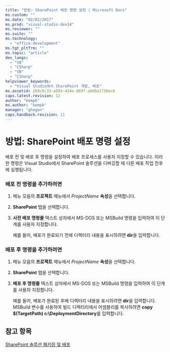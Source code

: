 ```yaml
---
title: "방법: SharePoint 배포 명령 설정 | Microsoft Docs"
ms.custom: ""
ms.date: "02/02/2017"
ms.prod: "visual-studio-dev14"
ms.reviewer: ""
ms.suite: ""
ms.technology: 
  - "office-development"
ms.tgt_pltfrm: ""
ms.topic: "article"
dev_langs: 
  - "VB"
  - "CSharp"
  - "VB"
  - "CSharp"
helpviewer_keywords: 
  - "Visual Studio에서 SharePoint 개발, 배포"
ms.assetid: 289c8c33-a603-434e-889f-a0d0a1736ecb
caps.latest.revision: 12
author: "kempb"
ms.author: "kempb"
manager: "ghogen"
caps.handback.revision: 11
---
```

# 방법: SharePoint 배포 명령 설정
  배포 전 및 배포 후 명령을 설정하여 배포 프로세스를 사용자 지정할 수 있습니다.  이러한 명령은 Visual Studio에서 SharePoint 솔루션을 디버깅할 때 다른 배포 작업 전후에 실행됩니다.  
  
### 배포 전 명령을 추가하려면  
  
1.  메뉴 모음의 **프로젝트** 메뉴에서 *ProjectName* **속성**을 선택합니다.  
  
2.  **SharePoint** 탭을 선택합니다.  
  
3.  **사전 배포 명령줄** 텍스트 상자에서 MS\-DOS 또는 MSBuild 명령을 입력하여 이 단계를 사용자 지정합니다.  
  
     예를 들어, 배포가 완료되기 전에 디렉터리 내용을 표시하려면 **dir**을 입력합니다.  
  
### 배포 후 명령을 추가하려면  
  
1.  메뉴 모음의 **프로젝트** 메뉴에서 *ProjectName* **속성**을 선택합니다.  
  
2.  **SharePoint** 탭을 선택합니다.  
  
3.  **배포 후 명령줄** 텍스트 상자에서 MS\-DOS 또는 MSBuild 명령을 입력하여 이 단계를 사용자 지정합니다.  
  
     예를 들어, 배포가 완료된 후에 디렉터리 내용을 표시하려면 **dir**을 입력합니다.  MSBuild 변수를 사용하여 빌드 디렉터리에서 어셈블리를 복사하려면 **copy $\(TargetPath\) c:\\DeploymentDirectory**를 입력합니다.  
  
## 참고 항목  
 [SharePoint 솔루션 패키징 및 배포](../sharepoint/packaging-and-deploying-sharepoint-solutions.md)  
  
  